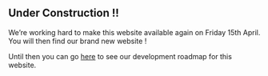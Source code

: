 ## Under Construction !!

We’re working hard to make this website available again on Friday 15th April. You will then find our brand new website !

Until then you can go [here](https://github.com/sanfordharmonyvn/sanfordharmonyvn.github.io/blob/main/TODO.md) to see our development roadmap for this website.
